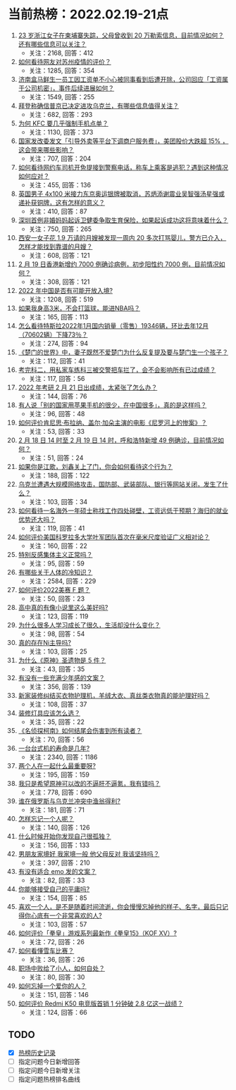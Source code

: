 # 当前热榜：2022.02.19-21点
1. [23 岁浙江女子在柬埔寨失踪，父母曾收到 20 万勒索信息，目前情况如何？还有哪些信息可以关注？](https://www.zhihu.com/question/517231180)
    * 关注：2168, 回答：412
2. [如何看待网友对苏州疫情的评价？](https://www.zhihu.com/question/501857013)
    * 关注：1285, 回答：354
3. [济南盒马鲜生一员工因工资单不小心被同事看到后遭开除，公司回应「工资属于公司机密」，事件后续进展如何？](https://www.zhihu.com/question/517232467)
    * 关注：1549, 回答：255
4. [拜登称确信普京已决定进攻乌克兰，有哪些信息值得关注？](https://www.zhihu.com/question/517426806)
    * 关注：682, 回答：293
5. [为何 KFC 要几乎强制手机点单？](https://www.zhihu.com/question/337011684)
    * 关注：1130, 回答：373
6. [国家发改委发文「引导外卖等平台下调商户服务费」，美团股价大跌超  15% ，这会带来哪些影响？](https://www.zhihu.com/question/517295368)
    * 关注：707, 回答：204
7. [如何看待网约车司机开免提接到警察电话，称车上乘客是逃犯？遇到这种情况如何应对？](https://www.zhihu.com/question/517443016)
    * 关注：455, 回答：136
8. [英国男子 4x100 米接力东京奥运银牌被取消，苏炳添谢震业吴智强汤星强或递补获铜牌，这有怎样的意义？](https://www.zhihu.com/question/517388025)
    * 关注：410, 回答：87
9. [深圳首例非婚妈妈起诉卫健委争取生育保险，如果起诉成功这将意味着什么？](https://www.zhihu.com/question/517440827)
    * 关注：750, 回答：265
10. [西安一女子花 1.9 万请的月嫂被发现一周内 20 多次打骂婴儿，警方已介入，怎样才能找到靠谱的月嫂？](https://www.zhihu.com/question/517435497)
    * 关注：608, 回答：121
11. [2 月 19 日香港新增约 7000 例确诊病例，初步阳性约 7000 例，目前情况如何？](https://www.zhihu.com/question/517457426)
    * 关注：308, 回答：121
12. [2022 年中国是否有可能开放入境?](https://www.zhihu.com/question/517046242)
    * 关注：1208, 回答：519
13. [如果我身高3米，不会打篮球，能进NBA吗？](https://www.zhihu.com/question/516178420)
    * 关注：165, 回答：113
14. [怎么看待特斯拉2022年1月国内销量（零售）19346辆，环比去年12月（70602辆）下降73％？](https://www.zhihu.com/question/516577123)
    * 关注：274, 回答：94
15. [《楚门的世界》中，妻子既然不爱楚门为什么反复提及要与楚门生一个孩子？](https://www.zhihu.com/question/305864895)
    * 关注：112, 回答：41
16. [考完科二，用私家车练科三被交警把车拦了，会不会影响所有已过成绩？](https://www.zhihu.com/question/515450357)
    * 关注：117, 回答：56
17. [2022 年考研 2 月 21 日出成绩，太紧张了怎么办？](https://www.zhihu.com/question/516679455)
    * 关注：144, 回答：76
18. [有人说「别的国家用苹果手机的很少，在中国很多」，真的是这样吗？](https://www.zhihu.com/question/515053858)
    * 关注：96, 回答：48
19. [如何评价肯尼思·布拉纳、盖尔·加朵主演的电影《尼罗河上的惨案》？](https://www.zhihu.com/question/515935312)
    * 关注：53, 回答：33
20. [2 月 18 日 14 时至 2 月 19 日 14 时，呼和浩特新增 49 例确诊，目前情况如何？](https://www.zhihu.com/question/517448434)
    * 关注：51, 回答：24
21. [如果你是江歌，刘鑫关上了门，你会如何看待这个行为？](https://www.zhihu.com/question/515709154)
    * 关注：188, 回答：122
22. [乌克兰遭遇大规模网络攻击，国防部、武装部队、银行等网站关闭，发生了什么？](https://www.zhihu.com/question/516850068)
    * 关注：103, 回答：34
23. [如何看待一名海外一年硕士称找工作四处碰壁，工资远低于预期？海归的就业优势还大吗？](https://www.zhihu.com/question/517142612)
    * 关注：119, 回答：41
24. [如何评价美国科罗拉多大学叶军团队首次在毫米尺度验证广义相对论？](https://www.zhihu.com/question/517133679)
    * 关注：160, 回答：22
25. [特别反感集体主义正常吗？](https://www.zhihu.com/question/484974881)
    * 关注：95, 回答：59
26. [有哪些关于人体的冷知识？](https://www.zhihu.com/question/314777398)
    * 关注：2584, 回答：229
27. [如何评价2022美赛 F 题？](https://www.zhihu.com/question/516986370)
    * 关注：50, 回答：23
28. [高中真的有像小说里这么美好吗?](https://www.zhihu.com/question/515914309)
    * 关注：123, 回答：119
29. [为什么很多人学习成长了很久，生活却没什么变化？](https://www.zhihu.com/question/516732745)
    * 关注：98, 回答：54
30. [真的存在Ni主导吗?](https://www.zhihu.com/question/515565102)
    * 关注：103, 回答：25
31. [为什么《原神》圣遗物是 5 件？](https://www.zhihu.com/question/514588046)
    * 关注：43, 回答：35
32. [有没有一些充满少年感的文案？](https://www.zhihu.com/question/509569159)
    * 关注：356, 回答：139
33. [新家装修纠结买衣物护理机，羊绒大衣、真丝类衣物真的能护理好吗？](https://www.zhihu.com/question/515716481)
    * 关注：108, 回答：37
34. [装修灯具应该怎么选？](https://www.zhihu.com/question/511064361)
    * 关注：35, 回答：22
35. [《名侦探柯南》如何结尾会伤害到所有读者？](https://www.zhihu.com/question/469753726)
    * 关注：70, 回答：56
36. [一台台式机的寿命是几年?](https://www.zhihu.com/question/384873330)
    * 关注：2340, 回答：1186
37. [两个人在一起什么最重要呀?](https://www.zhihu.com/question/513423743)
    * 关注：195, 回答：159
38. [我只是希望原神可以改的不逼肝不逼氪，我有错吗？](https://www.zhihu.com/question/516701192)
    * 关注：778, 回答：690
39. [谁在俄罗斯与乌克兰冲突中渔翁得利?](https://www.zhihu.com/question/516399382)
    * 关注：181, 回答：71
40. [怎样忘记一个人呢？](https://www.zhihu.com/question/516326485)
    * 关注：140, 回答：126
41. [什么时候开始你发现自己很孤独？](https://www.zhihu.com/question/516687625)
    * 关注：156, 回答：133
42. [男朋友家境好 我家境一般 他父母反对 我该坚持吗？](https://www.zhihu.com/question/517408419)
    * 关注：397, 回答：210
43. [有没有适合 emo 发的文案？](https://www.zhihu.com/question/511530621)
    * 关注：82, 回答：33
44. [你能够接受自己的平庸吗?](https://www.zhihu.com/question/516784702)
    * 关注：154, 回答：85
45. [喜欢一个人，是不是随着时间流逝，你会慢慢忘掉他的样子、名字，最后只记得你心底有一个非常喜欢的人?](https://www.zhihu.com/question/517400196)
    * 关注：103, 回答：57
46. [如何评价「拳皇」游戏系列最新作《拳皇15》（KOF XV）?](https://www.zhihu.com/question/338773376)
    * 关注：72, 回答：26
47. [如何看懂雪车比赛？](https://www.zhihu.com/question/488549288)
    * 关注：36, 回答：26
48. [职场中败给了小人，如何自处？](https://www.zhihu.com/question/508613579)
    * 关注：80, 回答：30
49. [如何忘掉一个爱你的人？](https://www.zhihu.com/question/515734531)
    * 关注：151, 回答：146
50. [如何评价 Redmi K50 电竞版首销 1 分钟破 2.8 亿这一战绩？](https://www.zhihu.com/question/517242946)
    * 关注：124, 回答：66
## TODO
* [x] [热榜历史记录](hot_history/AllHot.md)
* [ ] 指定问题今日新增回答
* [ ] 指定问题今日新增关注
* [ ] 指定问题热榜排名曲线

